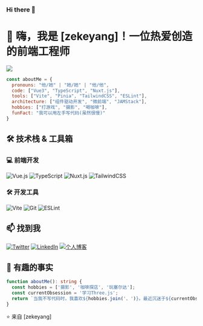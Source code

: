 ### Hi there 👋

# 🌟 嗨，我是 [zekeyang]！一位热爱创造的前端工程师
![](https://komarev.com/ghpvc/?username=zekeyang&color=blueviolet)

```javascript
const aboutMe = {
  pronouns: "他/她" | "她/她" | "他/他",
  code: ["Vue3", "TypeScript", "Nuxt.js"],
  tools: ["Vite", "Pinia", "TailwindCSS", "ESLint"],
  architecture: ["组件驱动开发", "微前端", "JAMStack"],
  hobbies: ["打游戏", "摄影", "喝咖啡"],
  funFact: "我可以用左手写代码(虽然很慢)"
}
```

## 🛠️ 技术栈 & 工具箱
### 💻 前端开发
![Vue.js](https://img.shields.io/badge/Vue.js-35495E?style=for-the-badge&logo=vuedotjs&logoColor=4FC08D)
![TypeScript](https://img.shields.io/badge/TypeScript-007ACC?style=for-the-badge&logo=typescript&logoColor=white)
![Nuxt.js](https://img.shields.io/badge/Nuxt.js-00DC82?style=for-the-badge&logo=nuxtdotjs&logoColor=white)
![TailwindCSS](https://img.shields.io/badge/Tailwind_CSS-38B2AC?style=for-the-badge&logo=tailwind-css&logoColor=white)

### 🛠️ 开发工具
![Vite](https://img.shields.io/badge/Vite-B73BFE?style=for-the-badge&logo=vite&logoColor=FFD62E)
![Git](https://img.shields.io/badge/GIT-E44C30?style=for-the-badge&logo=git&logoColor=white)
![ESLint](https://img.shields.io/badge/ESLint-4B3263?style=for-the-badge&logo=eslint&logoColor=white)

## 📫 找到我
[![Twitter](https://img.shields.io/badge/Twitter-1DA1F2?style=for-the-badge&logo=twitter&logoColor=white)](你的推特链接)
[![LinkedIn](https://img.shields.io/badge/LinkedIn-0077B5?style=for-the-badge&logo=linkedin&logoColor=white)](你的LinkedIn链接)
[![个人博客](https://img.shields.io/badge/个人博客-FF5722?style=for-the-badge&logo=blogger&logoColor=white)](博客链接)

## 💬 有趣的事实
```typescript
function aboutMe(): string {
  const hobbies = ['摄影', '咖啡探店', '玩塞尔达'];
  const currentObsession = '学习Three.js';
  return `当我不写代码时，我喜欢${hobbies.join('、')}。最近沉迷于${currentObsession}！`;
}
```

⭐️ 来自 [zekeyang]
